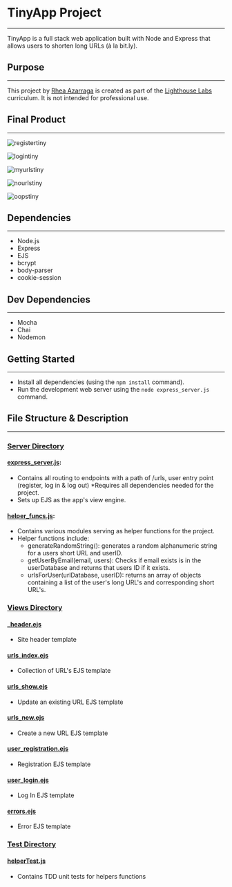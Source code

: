 # TinyApp Project
---
TinyApp is a full stack web application built with Node and Express that allows users to shorten long URLs (à la bit.ly).

## Purpose
---
This project by [Rhea Azarraga](https://github.com/Rheaazarraga) is created as part of the [Lighthouse Labs](https://github.com/lighthouse-labs) curriculum. It is not intended for professional use.

## Final Product
---
![registertiny](https://user-images.githubusercontent.com/84409001/132153576-74b3b999-78cb-41f9-b50a-771d42d26e86.png)

![logintiny](https://user-images.githubusercontent.com/84409001/132153615-03741202-370e-4e3e-b068-36537f700148.png)

![myurlstiny](https://user-images.githubusercontent.com/84409001/132153641-42073bec-bd98-449b-88a7-f425ff75531f.png)

![nourlstiny](https://user-images.githubusercontent.com/84409001/132153653-fed141f0-4e39-48e2-b2f9-76f180c37205.png)

![oopstiny](https://user-images.githubusercontent.com/84409001/132153674-ab19e2eb-d787-40ed-897c-5a50a0a1b580.png)

## Dependencies
---
- Node.js
- Express
- EJS
- bcrypt
- body-parser
- cookie-session

## Dev Dependencies
---
- Mocha
- Chai
- Nodemon

## Getting Started
---
- Install all dependencies (using the `npm install` command).
- Run the development web server using the `node express_server.js` command.

## File Structure & Description 
---
###  <u> Server Directory </u> 
#### [**express_server.js**](https://github.com/Rheaazarraga/tinyapp/blob/master/express_server.js): 
* Contains all routing to endpoints with a path of /urls, user entry point (register, log in & log out)
*Requires all dependencies needed for the project. 
* Sets up EJS as the app's view engine.

#### [**helper_funcs.js**](https://github.com/Rheaazarraga/tinyapp/blob/master/helper_funcs.js):
* Contains various modules serving as helper functions for the project.
* Helper functions include:
    * generateRandomString(): generates a random alphanumeric string for a users short URL and userID.
    * getUserByEmail(email, users): Checks if email exists is in the userDatabase and returns that users ID if it exists.
    * urlsForUser(urlDatabase, userID): returns an array of objects containing a list of the user's long URL's and corresponding short URL's. 

### <u> Views Directory </u> 

#### [**_header.ejs**](https://github.com/Rheaazarraga/tinyapp/blob/master/views/partials/_header.ejs)
* Site header template
#### [**urls_index.ejs**](https://github.com/Rheaazarraga/tinyapp/blob/feature/user-registration/views/urls_index.ejs)
* Collection of URL's EJS template
#### [**urls_show.ejs**](https://github.com/Rheaazarraga/tinyapp/blob/feature/user-registration/views/urls_show.ejs)
* Update an existing URL EJS template
#### [**urls_new.ejs**](https://github.com/Rheaazarraga/tinyapp/blob/feature/user-registration/views/urls_new.ejs)
* Create a new URL EJS template
#### [**user_registration.ejs**](https://github.com/Rheaazarraga/tinyapp/blob/feature/user-registration/views/user_registration.ejs)
* Registration EJS template
#### [**user_login.ejs**](https://github.com/Rheaazarraga/tinyapp/blob/feature/user-registration/views/user_login.ejs)
* Log In EJS template
#### [**errors.ejs**](https://github.com/Rheaazarraga/tinyapp/blob/master/views/errors.ejs)
* Error EJS template


###  <u> Test Directory </u>
#### [**helperTest.js**](https://github.com/Rheaazarraga/tinyapp/blob/master/test/helperTest.js)
* Contains TDD unit tests for helpers functions

